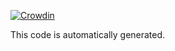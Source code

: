 [![Crowdin](https://badges.crowdin.net/war-report/localized.svg)](https://crowdin.com/project/war-report)

This code is automatically generated.

